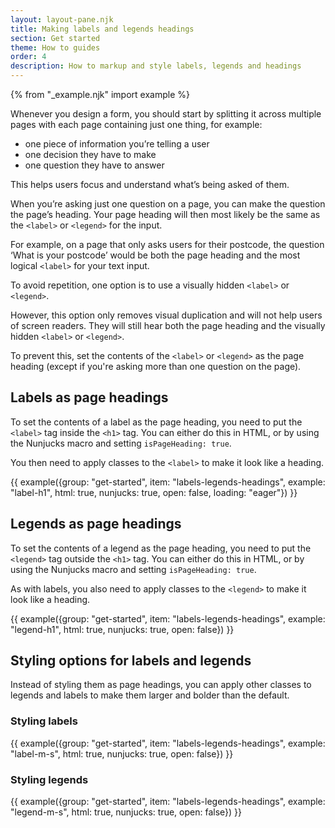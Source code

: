 ```yaml
---
layout: layout-pane.njk
title: Making labels and legends headings
section: Get started
theme: How to guides
order: 4
description: How to markup and style labels, legends and headings
---
```

{% from "_example.njk" import example %}

Whenever you design a form, you should start by splitting it across multiple pages with each page containing just one thing, for example:

- one piece of information you’re telling a user
- one decision they have to make
- one question they have to answer

This helps users focus and understand what’s being asked of them.

When you’re asking just one question on a page, you can make the question the page’s heading. Your page heading will then most likely be the same as the `<label>` or `<legend>` for the input.

For example, on a page that only asks users for their postcode, the question ‘What is your postcode’ would be both the page heading and the most logical `<label>` for your text input.

To avoid repetition, one option is to use a visually hidden `<label>` or `<legend>`.

However, this option only removes visual duplication and will not help users of screen readers. They will still hear both the page heading and the visually hidden `<label>` or `<legend>`.

To prevent this, set the contents of the `<label>` or `<legend>` as the page heading (except if you're asking more than one question on the page).

## Labels as page headings

To set the contents of a label as the page heading, you need to put the `<label>` tag inside  the `<h1>` tag. You can either do this in HTML, or by using the Nunjucks macro and setting `isPageHeading: true`.

You then need to apply classes to the `<label>` to make it look like a heading.

{{ example({group: "get-started", item: "labels-legends-headings", example: "label-h1", html: true, nunjucks: true, open: false, loading: "eager"}) }}

## Legends as page headings

To set the contents of a legend as the page heading, you need to put the `<legend>` tag outside the `<h1>` tag. You can either do this in HTML, or by using the Nunjucks macro and setting `isPageHeading: true`.

As with labels, you also need to apply classes to the `<legend>` to make it look like a heading.

{{ example({group: "get-started", item: "labels-legends-headings", example: "legend-h1", html: true, nunjucks: true, open: false}) }}

## Styling options for labels and legends

Instead of styling them as page headings, you can apply other classes to legends and labels to make them larger and bolder than the default.

### Styling labels

{{ example({group: "get-started", item: "labels-legends-headings", example: "label-m-s", html: true, nunjucks: true, open: false}) }}

### Styling legends

{{ example({group: "get-started", item: "labels-legends-headings", example: "legend-m-s", html: true, nunjucks: true, open: false}) }}

